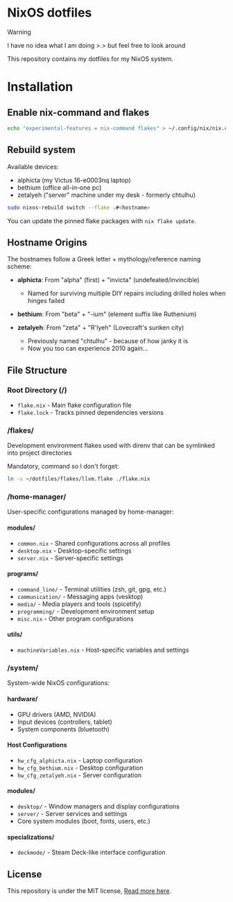 # NixOS dotfiles
> [!WARNING]
> I have no idea what I am doing >.> but feel free to look around

This repository contains my dotfiles for my NixOS system.

# Installation

## Enable nix-command and flakes
```bash
echo "experimental-features = nix-command flakes" > ~/.config/nix/nix.conf
```

## Rebuild system
Available devices:
- alphicta (my Victus 16-e0003nq laptop)
- bethium (office all-in-one pc)
- zetalyeh ("server" machine under my desk - formerly chtulhu)

```bash
sudo nixos-rebuild switch --flake .#<hostname>
``` 

You can update the pinned flake packages with `nix flake update`. 

## Hostname Origins
The hostnames follow a Greek letter + mythology/reference naming scheme:

- **alphicta**: From "alpha" (first) + "invicta" (undefeated/invincible)
  - Named for surviving multiple DIY repairs including drilled holes when hinges failed 

- **bethium**: From "beta" + "-ium" (element suffix like Ruthenium)

- **zetalyeh**: From "zeta" + "R'lyeh" (Lovecraft's sunken city)
  - Previously named "chtulhu" - because of how janky it is
  - Now you too can experience 2010 again... 

## File Structure

### Root Directory (/)
- `flake.nix` - Main flake configuration file
- `flake.lock` - Tracks pinned dependencies versions

### /flakes/
Development environment flakes used with direnv that can be symlinked into project directories

Mandatory, command so I don't forget:
```sh
ln -s ~/dotfiles/flakes/llvm.flake ./flake.nix
```

### /home-manager/
User-specific configurations managed by home-manager:

#### modules/
- `common.nix` - Shared configurations across all profiles
- `desktop.nix` - Desktop-specific settings
- `server.nix` - Server-specific settings

#### programs/
- `command_line/` - Terminal utilities (zsh, git, gpg, etc.)
- `communication/` - Messaging apps (vesktop)
- `media/` - Media players and tools (spicetify)
- `programming/` - Development environment setup
- `misc.nix` - Other program configurations

#### utils/
- `machineVariables.nix` - Host-specific variables and settings

### /system/
System-wide NixOS configurations:

#### hardware/
- GPU drivers (AMD, NVIDIA)
- Input devices (controllers, tablet)
- System components (bluetooth)

#### Host Configurations
- `hw_cfg_alphicta.nix` - Laptop configuration
- `hw_cfg_bethium.nix` - Desktop configuration  
- `hw_cfg_zetalyeh.nix` - Server configuration

#### modules/
- `desktop/` - Window managers and display configurations
- `server/` - Server services and settings 
- Core system modules (boot, fonts, users, etc.)

#### specializations/
- `deckmode/` - Steam Deck-like interface configuration

## License 

This repository is under the MIT license, [Read more here](./LICENSE).